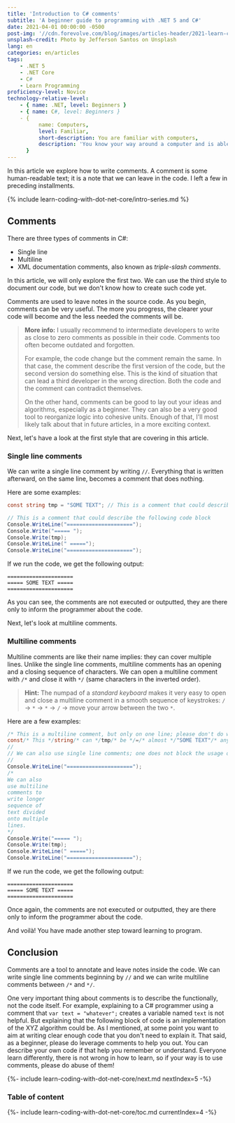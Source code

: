 ```yaml
---
title: 'Introduction to C# comments'
subtitle: 'A beginner guide to programming with .NET 5 and C#'
date: 2021-04-01 00:00:00 -0500
post-img: '//cdn.forevolve.com/blog/images/articles-header/2021-learn-coding-with-dot-net-core.png'
unsplash-credit: Photo by Jefferson Santos on Unsplash
lang: en
categories: en/articles
tags:
    - .NET 5
    - .NET Core
    - C#
    - Learn Programming
proficiency-level: Novice
technology-relative-level:
    - { name: .NET, level: Beginners }
    - { name: C#, level: Beginners }
    - {
          name: Computers,
          level: Familiar,
          short-description: You are familiar with computers,
          description: 'You know your way around a computer and is able to install a software, configure your OS, open a terminal, and perform other similar simple tasks.',
      }
---
```


In this article we explore how to write comments.
A comment is some human-readable text; it is a note that we can leave in the code.
I left a few in preceding installments.

{% include learn-coding-with-dot-net-core/intro-series.md %}<!--more-->

## Comments

There are three types of comments in C#:

-   Single line
-   Multiline
-   XML documentation comments, also known as _triple-slash comments_.

In this article, we will only explore the first two.
We can use the third style to document our code, but we don't know how to create such code yet.

Comments are used to leave notes in the source code.
As you begin, comments can be very useful.
The more you progress, the clearer your code will become and the less needed the comments will be.

> **More info:** I usually recommend to intermediate developers to write as close to zero comments as possible in their code.
> Comments too often become outdated and forgotten.
>
> For example, the code change but the comment remain the same.
> In that case, the comment describe the first version of the code, but the second version do something else.
> This is the kind of situation that can lead a third developer in the wrong direction.
> Both the code and the comment can contradict themselves.
>
> On the other hand, comments can be good to lay out your ideas and algorithms, especially as a beginner.
> They can also be a very good tool to reorganize logic into cohesive units.
> Enough of that, I'll most likely talk about that in future articles, in a more exciting context.

Next, let's have a look at the first style that are covering in this article.

### Single line comments

We can write a single line comment by writing `//`.
Everything that is written afterward, on the same line, becomes a comment that does nothing.

Here are some examples:

```csharp
const string tmp = "SOME TEXT"; // This is a comment that could describe this statement

// This is a comment that could describe the following code block
Console.WriteLine("=====================");
Console.Write("===== ");
Console.Write(tmp);
Console.WriteLine(" =====");
Console.WriteLine("=====================");
```

If we run the code, we get the following output:

```plaintext
=====================
===== SOME TEXT =====
=====================
```

As you can see, the comments are not executed or outputted, they are there only to inform the programmer about the code.

Next, let's look at multiline comments.

### Multiline comments

Multiline comments are like their name implies: they can cover multiple lines.
Unlike the single line comments, multiline comments has an opening and a closing sequence of characters.
We can open a multiline comment with `/*` and close it with `*/` (same characters in the inverted order).

> **Hint:** The numpad of a _standard keyboard_ makes it very easy to open and close a multiline comment in a smooth sequence of keystrokes: `/` -> `*` -> `*` -> `/` -> move your arrow between the two `*`.

Here are a few examples:

```csharp
/* This is a multiline comment, but only on one line; please don't do what I did with the following line in your code, it is just an example. */
const/* This */string/* can */tmp/* be */=/* almost */"SOME TEXT"/* anywhere, */;/* as long as you don't break any token */
//
// We can also use single line comments; one does not block the usage of the other.
//
Console.WriteLine("=====================");
/*
We can also
use multiline
comments to
write longer
sequence of
text divided
onto multiple
lines.
*/
Console.Write("===== ");
Console.Write(tmp);
Console.WriteLine(" =====");
Console.WriteLine("=====================");
```

If we run the code, we get the following output:

```plaintext
=====================
===== SOME TEXT =====
=====================
```

Once again, the comments are not executed or outputted, they are there only to inform the programmer about the code.

And voilà! You have made another step toward learning to program.

## Conclusion

Comments are a tool to annotate and leave notes inside the code.
We can write single line comments beginning by `//` and we can write multiline comments between `/*` and `*/`.

One very important thing about comments is to describe the functionally, not the code itself.
For example, explaining to a C# programmer using a comment that `var text = "whatever";` creates a variable named `text` is not helpful.
But explaining that the following block of code is an implementation of the XYZ algorithm could be.
As I mentioned, at some point you want to aim at writing clear enough code that you don't need to explain it.
That said, as a beginner, please do leverage comments to help you out.
You can describe your own code if that help you remember or understand.
Everyone learn differently, there is not wrong in how to learn, so if your way is to use comments, please do abuse of them!

{%- include learn-coding-with-dot-net-core/next.md nextIndex=5 -%}

### Table of content

{%- include learn-coding-with-dot-net-core/toc.md currentIndex=4 -%}
